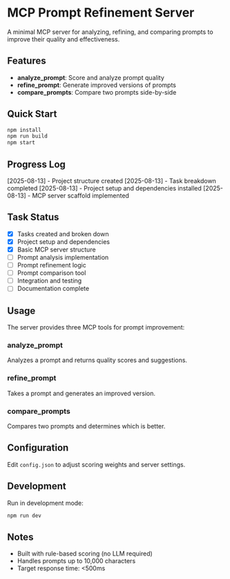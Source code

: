 # MCP Prompt Refinement Server

A minimal MCP server for analyzing, refining, and comparing prompts to improve their quality and effectiveness.

## Features
- **analyze_prompt**: Score and analyze prompt quality
- **refine_prompt**: Generate improved versions of prompts  
- **compare_prompts**: Compare two prompts side-by-side

## Quick Start
```bash
npm install
npm run build
npm start
```

## Progress Log
<!-- Codex: Add simple one-line updates here as you complete tasks -->
[2025-08-13] - Project structure created
[2025-08-13] - Task breakdown completed
[2025-08-13] - Project setup and dependencies installed
[2025-08-13] - MCP server scaffold implemented
<!-- Example entries:
[2024-01-15] - Basic MCP server setup completed
[2024-01-15] - Prompt analyzer with rule-based scoring implemented
[2024-01-16] - Refinement tool working with improvement suggestions
[2024-01-16] - Comparison tool completed, all three tools integrated
-->

## Task Status
<!-- Codex: Update this as tasks are completed -->
- [x] Tasks created and broken down
- [x] Project setup and dependencies
- [x] Basic MCP server structure
- [ ] Prompt analysis implementation
- [ ] Prompt refinement logic
- [ ] Prompt comparison tool
- [ ] Integration and testing
- [ ] Documentation complete

## Usage
The server provides three MCP tools for prompt improvement:

### analyze_prompt
Analyzes a prompt and returns quality scores and suggestions.

### refine_prompt  
Takes a prompt and generates an improved version.

### compare_prompts
Compares two prompts and determines which is better.

## Configuration
Edit `config.json` to adjust scoring weights and server settings.

## Development
Run in development mode:
```bash
npm run dev
```

## Notes
<!-- Codex: Add any important notes or limitations here -->
- Built with rule-based scoring (no LLM required)
- Handles prompts up to 10,000 characters
- Target response time: <500ms
